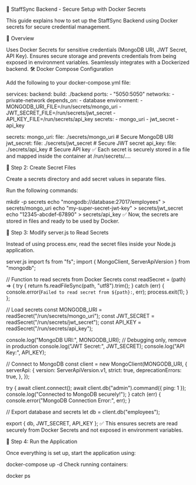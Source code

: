 🚀 StaffSync Backend - Secure Setup with Docker Secrets

This guide explains how to set up the StaffSync Backend using Docker secrets for secure credential management.

📌 Overview

Uses Docker Secrets for sensitive credentials (MongoDB URI, JWT Secret, API Key).
Ensures secure storage and prevents credentials from being exposed in environment variables.
Seamlessly integrates with a Dockerized backend.
🛠 Docker Compose Configuration

Add the following to your docker-compose.yml file:

services:
  backend:
    build: ./backend
    ports:
      - "5050:5050"
    networks:
      - private-network
    depends_on:
      - database
    environment:
      - MONGODB_URI_FILE=/run/secrets/mongo_uri
      - JWT_SECRET_FILE=/run/secrets/jwt_secret
      - API_KEY_FILE=/run/secrets/api_key
    secrets:
      - mongo_uri
      - jwt_secret
      - api_key

secrets:
  mongo_uri:
    file: ./secrets/mongo_uri  # Secure MongoDB URI
  jwt_secret:
    file: ./secrets/jwt_secret  # Secure JWT secret
  api_key:
    file: ./secrets/api_key  # Secure API key
✅ Each secret is securely stored in a file and mapped inside the container at /run/secrets/....

📝 Step 2: Create Secret Files

Create a secrets directory and add secret values in separate files.

Run the following commands:

mkdir -p secrets
echo "mongodb://database:27017/employees" > secrets/mongo_uri
echo "my-super-secret-jwt-key" > secrets/jwt_secret
echo "12345-abcdef-67890" > secrets/api_key
✅ Now, the secrets are stored in files and ready to be used by Docker.

📝 Step 3: Modify server.js to Read Secrets

Instead of using process.env, read the secret files inside your Node.js application.

server.js
import fs from "fs";
import { MongoClient, ServerApiVersion } from "mongodb";

// Function to read secrets from Docker Secrets
const readSecret = (path) => {
  try {
    return fs.readFileSync(path, "utf8").trim();
  } catch (err) {
    console.error(`Failed to read secret from ${path}:`, err);
    process.exit(1);
  }
};

// Load secrets
const MONGODB_URI = readSecret("/run/secrets/mongo_uri");
const JWT_SECRET = readSecret("/run/secrets/jwt_secret");
const API_KEY = readSecret("/run/secrets/api_key");

console.log("MongoDB URI:", MONGODB_URI);  // Debugging only, remove in production
console.log("JWT Secret:", JWT_SECRET);
console.log("API Key:", API_KEY);

// Connect to MongoDB
const client = new MongoClient(MONGODB_URI, {
  serverApi: {
    version: ServerApiVersion.v1,
    strict: true,
    deprecationErrors: true,
  },
});

try {
  await client.connect();
  await client.db("admin").command({ ping: 1 });
  console.log("Connected to MongoDB securely!");
} catch (err) {
  console.error("MongoDB Connection Error:", err);
}

// Export database and secrets
let db = client.db("employees");

export { db, JWT_SECRET, API_KEY };
✅ This ensures secrets are read securely from Docker Secrets and not exposed in environment variables.

🚀 Step 4: Run the Application

Once everything is set up, start the application using:

docker-compose up -d
Check running containers:

docker ps